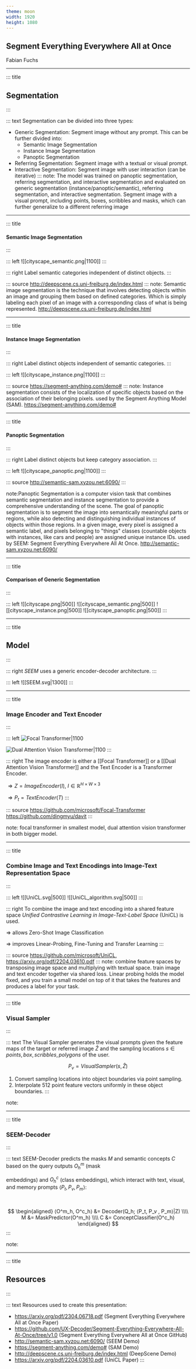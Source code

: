 ```yaml
---
theme: moon
width: 1920
height: 1080
---
```


## Segment Everything Everywhere All at Once 


Fabian Fuchs

---
<!-- slide template="[[tpl-title-text]]" -->
::: title
## Segmentation
:::

::: text
Segmentation can be divided into three types:
 - Generic Segmentation: Segment image without any prompt. This can be further divided into:
	- Semantic Image Segmentation
	- Instance Image Segmentation
	- Panoptic Segmentation
 - Referring Segmentation: Segment image with a textual or visual prompt.
 - Interactive Segmentation: Segment image with user interaction (can be iterative)
 :::
 note: The model was trained on panoptic segmentation, referring segmentation, and interactive segmentation and evaluated on generic segmentation (instance/panoptic/semantic), referring segmentation, and interactive segmentation. Segment image with a visual prompt, including points, boxes, scribbles and masks, which can further generalize to a different referring image

---
<!-- slide template="[[tpl-con-2-1-box]]" -->

::: title
#### Semantic Image Segmentation
:::

::: left
![[cityscape_semantic.png|1100]]
:::

::: right
Label semantic categories independent of distinct objects.
:::

::: source
http://deepscene.cs.uni-freiburg.de/index.html
:::
note: Semantic image segmentation is the technique that involves detecting objects within an image and grouping them based on defined categories. Which is simply labeling each pixel of an image with a corresponding class of what is being represented. http://deepscene.cs.uni-freiburg.de/index.html

---
<!-- slide template="[[tpl-con-2-1-box]]" -->

::: title
#### Instance Image Segmentation
:::

::: right
Label distinct objects independent of semantic categories.
:::

::: left
![[cityscape_instance.png|1100]]
:::

::: source
https://segment-anything.com/demo#
:::
note: Instance segmentation consists of the localization of specific objects based on the association of their belonging pixels. used by the Segment Anything Model (SAM). https://segment-anything.com/demo#

---
<!-- slide template="[[tpl-con-2-1-box]]" -->
::: title
#### Panoptic Segmentation
:::

::: right
Label distinct objects but keep category association.
:::

::: left
![[cityscape_panoptic.png|1100]]
:::

::: source
http://semantic-sam.xyzou.net:6090/
:::

note:Panoptic Segmentation is a computer vision task that combines semantic segmentation and instance segmentation to provide a comprehensive understanding of the scene. The goal of panoptic segmentation is to segment the image into semantically meaningful parts or regions, while also detecting and distinguishing individual instances of objects within those regions. In a given image, every pixel is assigned a semantic label, and pixels belonging to "things" classes (countable objects with instances, like cars and people) are assigned unique instance IDs. used by SEEM: Segment Everything Everywhere All At Once. http://semantic-sam.xyzou.net:6090/

---
<!-- slide template="[[tpl-title-image]]" -->

::: title
#### Comparison of Generic Segmentation
:::

::: left
<split even gap="1">
![[cityscape.png|500]]
![[cityscape_semantic.png|500]]
</split>
<split even gap="1">
![[cityscape_instance.png|500]]
![[cityscape_panoptic.png|500]]
</split>
:::

---
<!-- slide template="[[tpl-con-2-1-box]]" -->

::: title
## Model
:::

::: right
*SEEM* uses a generic encoder-decoder architecture. 
:::

::: left
![[SEEM.svg|1300]]
:::

---
<!-- slide template="[[tpl-con-2-1-box]]" -->
::: title
### Image Encoder and Text Encoder
:::

::: left
![Focal Transformer|1100](https://github.com/microsoft/Focal-Transformer/raw/main/figures/focal-transformer-teaser.png)


![Dual Attention Vision Transformer|1100](https://github.com/dingmyu/davit/raw/main/figures/teaser.png)
:::

::: right
The image encoder is either a [[Focal Transformer]] or a [[Dual Attention Vision Transformer]] and the Text Encoder is a Transformer Encoder.

$\Rightarrow Z = ImageEncoder(I)$,
$I\in \mathbb{R}^{H \times W \times 3}$ 

$\Rightarrow P_t=TextEncoder(T)$
:::

::: source
https://github.com/microsoft/Focal-Transformer    
https://github.com/dingmyu/davit
:::

note: focal transformer in smallest model, dual attention vision transformer in both bigger model.

---
<!-- slide template="[[tpl-con-2-1-box]]" -->
::: title
### Combine Image and Text Encodings into Image-Text Representation Space
:::

::: left
<split even gap="3">
![[UniCL.svg|500]]
![[UniCL_algorithm.svg|500]]
</split>
:::

::: right
To combine the image and text encoding into a shared feature space *Unified Contrastive Learning in Image-Text-Label Space* (UniCL) is used.

$\Rightarrow$ allows Zero-Shot Image Classification

 $\Rightarrow$ improves Linear-Probing, Fine-Tuning and Transfer Learning
:::

::: source
https://github.com/microsoft/UniCL,    
https://arxiv.org/pdf/2204.03610.pdf
:::
note: combine feature spaces by transposing image space and multiplying with textual space. train image and text encoder together via shared loss. Linear probing holds the model fixed, and you train a small model on top of it that takes the features and produces a label for your task.

---
<!-- slide template="[[tpl-title-text]]" -->
::: title
### Visual Sampler
:::

::: text
The Visual Sampler generates the visual prompts given the feature maps of the target or referred image $\hat{Z}$ and the sampling locations $s \in {points, box, scribbles, polygons}$ of the user.

$$
P_v = VisualSampler(s, \hat{Z})
$$

1. Convert sampling locations into object boundaries via point sampling.
2. Interpolate 512 point feature vectors uniformly in these object boundaries.
:::


note: 

---
<!-- slide template="[[tpl-title-text]]" -->
::: title
### SEEM-Decoder
:::

::: text
SEEM-Decoder predicts the masks $M$ and semantic concepts $C$ based on the query outputs $O^m_h$ (mask 

embeddings) and $O^c_h$ (class embeddings), which interact with text, visual, and memory prompts $⟨P_t, P_v , P_m⟩$:

</br>

$$
\begin{aligned}
⟨O^m_h, O^c_h⟩ &= Decoder(Q_h; ⟨P_t, P_v , P_m⟩|Z) \\\\
M &= MaskPredictor(O^m_h) \\\\
C &= ConceptClassifier(O^c_h)
\end{aligned}
$$
:::


note: 

---
<!-- slide template="[[tpl-title-text]]" -->

::: title
## Resources
:::

::: text
Resources used to create this presentation:
- https://arxiv.org/pdf/2304.06718.pdf (Segment Everything Everywhere All at Once Paper)
- https://github.com/UX-Decoder/Segment-Everything-Everywhere-All-At-Once/tree/v1.0 (Segment Everything Everywhere All at Once GitHub)
- http://semantic-sam.xyzou.net:6090/ (SEEM Demo)
- https://segment-anything.com/demo# (SAM Demo)
- http://deepscene.cs.uni-freiburg.de/index.html (DeepScene Demo)
- https://arxiv.org/pdf/2204.03610.pdf (UniCL Paper)
:::